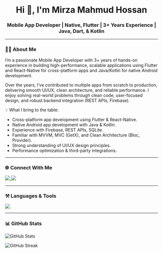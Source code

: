 <h1 align="center">Hi 👋, I'm Mirza Mahmud Hossan</h1>
<h3 align="center">Mobile App Developer | Native, Flutter | 3+ Years Experience | Java, Dart, & Kotlin </h3>

---

### 👨‍💻 About Me
<p align="left">
I’m a passionate Mobile App Developer with 3+ years of hands-on experience in building high-performance, scalable applications using Flutter and React-Native for cross-platform apps and Java/Kotlin for native Android development.

Over the years, I’ve contributed to multiple apps from scratch to production, delivering smooth UI/UX, clean architecture, and reliable performance. I enjoy solving real-world problems through clean code, user-focused design, and robust backend integration (REST APIs, Firebase).

💡 What I bring to the table:

- Cross-platform app development using Flutter & React-Native.
- Native Android app development with Java & Kotlin.
- Experience with Firebase, REST APIs, SQLite.
- Familiar with MVVM, MVC (GetX), and Clean Architecture (Bloc, Provider).
- Strong understanding of UI/UX design principles.
- Performance optimization & third-party integrations.
</p> 

---

### 🌐 Connect With Me
<p align="left">
  <a href="https://www.linkedin.com/in/mirzamahmudhossan" target="_blank">
    <img src="https://img.shields.io/badge/LinkedIn-blue?style=for-the-badge&logo=linkedin"/>
  </a>
  <a href="https://www.github.com/mirzamahmud/" target="_blank">
    <img src="https://img.shields.io/badge/GitHub-black?style=for-the-badge&logo=github"/>
  </a>
</p>

---

### ⚒️ Languages & Tools
<p align="left">
  <img src="https://skillicons.dev/icons?i=java,dart,kotlin,flutter,react,firebase,mysql,sqlite,androidstudio,vscode,figma" />
</p>

---

### 📊 GitHub Stats
<p align="left">
  <img src="https://github-readme-stats.vercel.app/api?username=mirzamahmud&show_icons=true&theme=radical" alt="GitHub Stats" />
</p>
<p align="left">
  <img src="https://github-readme-streak-stats.herokuapp.com/?user=mirzamahmud&theme=radical" alt="GitHub Streak" />
</p>
